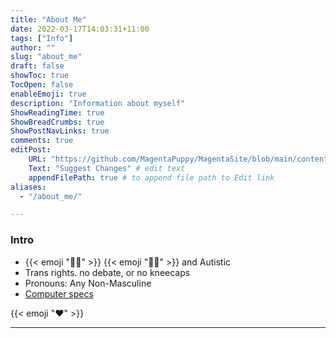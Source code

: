 ```yaml
---
title: "About Me"
date: 2022-03-17T14:03:31+11:00
tags: ["Info"]
author: ""
slug: "about_me"
draft: false
showToc: true
TocOpen: false
enableEmoji: true
description: "Information about myself"
ShowReadingTime: true
ShowBreadCrumbs: true
ShowPostNavLinks: true
comments: true
editPost:
    URL: "https://github.com/MagentaPuppy/MagentaSite/blob/main/content"
    Text: "Suggest Changes" # edit text
    appendFilePath: true # to append file path to Edit link
aliases:
  - "/about_me/"

---
```


### Intro

- {{< emoji ":transgender_flag:" >}} {{< emoji ":rainbow_flag:" >}} and Autistic
- Trans rights. no debate, or no kneecaps
- Pronouns: Any Non-Masculine
- [Computer specs](https://magentapuppy.me/specs) 

{{< emoji ":heart:" >}}

---
